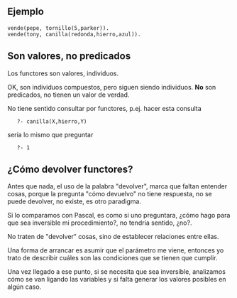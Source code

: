 Ejemplo
-------

    vende(pepe, tornillo(5,parker)).
    vende(tony, canilla(redonda,hierro,azul)).

Son valores, no predicados
--------------------------

Los functores son valores, individuos.

OK, son individuos compuestos, pero siguen siendo individuos. **No** son predicados, no tienen un valor de verdad.

No tiene sentido consultar por functores, p.ej. hacer esta consulta

`   ?- canilla(X,hierro,Y)`

sería lo mismo que preguntar

`   ?- 1`

¿Cómo devolver functores?
-------------------------

Antes que nada, el uso de la palabra "devolver", marca que faltan entender cosas, porque la pregunta "cómo devuelvo" no tiene respuesta, no se puede devolver, no existe, es otro paradigma.

Si lo comparamos con Pascal, es como si uno preguntara, ¿cómo hago para que sea inversible mi procedimiento?, no tendría sentido, ¿no?.

No traten de "devolver" cosas, sino de establecer relaciones entre ellas.

Una forma de arrancar es asumir que el parámetro me viene, entonces yo trato de describir cuáles son las condiciones que se tienen que cumplir.

Una vez llegado a ese punto, si se necesita que sea inversible, analizamos cómo se van ligando las variables y si falta generar los valores posibles en algún caso.

